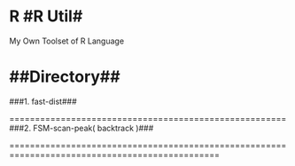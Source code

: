 R
#R Util#
==============================================

My Own Toolset of R Language

##Directory##
======================================================
###1. fast-dist###




	

======================================================
###2. FSM-scan-peak( backtrack )###

======================================================= = = = = = = = = = = = = = = = = = = = = = = = = = = = = = = = = = = = = = = = =  
 